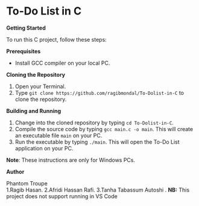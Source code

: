 To-Do List in C
================

**Getting Started**

To run this C project, follow these steps:

**Prerequisites**

* Install GCC compiler on your local PC.

**Cloning the Repository**

1. Open your Terminal.
2. Type `git clone https://github.com/ragibmondal/To-Dolist-in-C` to clone the repository.

**Building and Running**

1. Change into the cloned repository by typing `cd To-Dolist-in-C`.
2. Compile the source code by typing `gcc main.c -o main`. This will create an executable file `main` on your PC.
3. Run the executable by typing `./main`. This will open the To-Do List application on your PC.

**Note**: These instructions are only for Windows PCs.


**Author**

Phantom Troupe  
1.Ragib Hasan.
2.Afridi Hassan Rafi.
3.Tanha Tabassum Autoshi .
**NB:** This project does not support running in VS Code
